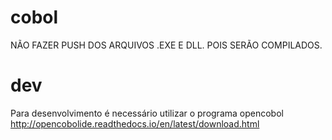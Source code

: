 # cobol

NÃO FAZER PUSH DOS ARQUIVOS .EXE E DLL. POIS SERÃO COMPILADOS.

# dev
Para desenvolvimento é necessário utilizar o programa opencobol
http://opencobolide.readthedocs.io/en/latest/download.html

